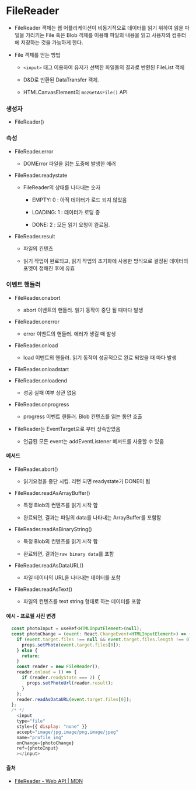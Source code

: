 # FileReader

- FileReader 객체는 웹 어플리케이션이 비동기적으로 데이터를 읽기 위하여 읽을 파일을 가리키는 File 혹은 Blob 객체를 이용해 파일의 내용을 읽고 사용자의 컴퓨터에 저장하는 것을 가능하게 한다.

- File 객체를 얻는 방법
  
  - `<input>` 태그 이용하여 유저가 선택한 파일들의 결과로 반환된 FileList 객체
  
  - D&D로 반환된 DataTransfer 객체.
  
  - HTMLCanvasElement의 `mozGetAsFile()` API

### 생성자

- FileReader()

### 속성

- FileReader.error
  
  - DOMError 파일을 읽는 도중에 발생한 에러

- FileReader.readystate
  
  - FileReader의 상태를 나타내는 숫자
    
    - EMPTY: 0 : 아직 데이터가 로드 되지 않았음
    
    - LOADING: 1 : 데이터가 로딩 중
    
    - DONE: 2 : 모든 읽기 요청이 완료됨.

- FileReader.result
  
  - 파일의 컨텐츠
  
  - 읽기 작업이 완료되고, 읽기 작업의 초기화에 사용한 방식으로 결정된 데이터의 포멧이 정해진 후에 유효

### 이벤트 핸들러

- FileReader.onabort
  
  - abort 이벤트의 핸들러. 읽기 동작이 중단 될 때마다 발생

- FileReader.onerror
  
  - error 이벤트의 핸들러. 에러가 생길 때 발생

- FileReader.onload
  
  - load 이벤트의 핸들러. 읽기 동작이 성공적으로 완료 되었을 때 마다 발생

- FileReader.onloadstart

- FileReader.onloadend
  
  - 성공 실패 여부 상관 없음

- FileReader.onprogress
  
  - progress 이벤트 핸들러. Blob 컨텐츠를 읽는 동안 호출

- FileReader는 EventTarget으로 부터 상속받았음
  
  - 언급된 모든 event는 addEventListener 메서드를 사용할 수 있음

#### 메서드

- FileReader.abort()
  
  - 읽기요청을 중단 시킴. 리턴 되면 readystate가 DONE이 됨

- FileReader.readAsArrayBuffer()
  
  - 특정 Blob의 컨텐츠를 읽기 시작 함
  
  - 완료되면, 결과는 파일의 data를 나타내는 ArrayBuffer를 포함함

- FileReader.readAsBinaryString()
  
  - 특정 Blob의 컨텐츠를 읽기 시작 함
  
  - 완료되면, 결과는`raw binary data`를 포함

- FileReader.readAsDataURL()
  
  - 파일 데이터의 URL을 나타내는 데이터를 포함

- FileReader.readAsText()
  
  - 파일의 컨텐츠를 text string 형태로 하는 데이터를 포함

#### 예시 - 프로필 사진 변경

```js
  const photoInput = useRef<HTMLInputElement>(null);
  const photoChange = (event: React.ChangeEvent<HTMLInputElement>) => {
    if (event.target.files !== null && event.target.files.length !== 0) {
      props.setPhoto(event.target.files[0]);
    } else {
      return;
    }
    const reader = new FileReader();
    reader.onload = () => {
      if (reader.readyState === 2) {
        props.setPhotoUrl(reader.result);
      }
    };
    reader.readAsDataURL(event.target.files[0]);
  };
  /* */
    <input
    type="file"
    style={{ display: "none" }}
    accept="image/jpg,image/png,image/jpeg"
    name="profile_img"
    onChange={photoChange}
    ref={photoInput}
    ></input>
```

#### 출처

- [FileReader - Web API | MDN](https://developer.mozilla.org/ko/docs/Web/API/FileReader)
